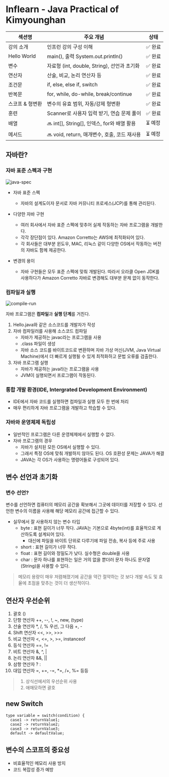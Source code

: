 # Inflearn - Java Practical of Kimyounghan

| 섹션명 | 주요 개념 | 상태
|---|---|---|
| 강의 소개 | 인프런 강의 구성 이해 | ✅ 완료 |
| Hello World | main(), 출력 System.out.println() | ✅ 완료 |
| 변수 | 자료형 (int, double, String), 선언과 초기화 | ✅ 완료 |
| 연산자 | 산술, 비교, 논리 연산자 등 | ✅ 완료 |
| 조건문 | if, else, else if, switch | ✅ 완료 |
| 반복문 | for, while, do-while, break/continue | ✅ 완료 |
| 스코프 & 형변환 | 변수의 유효 범위, 자동/강제 형변환 | ✅ 완료 |
| 훈련 | Scanner로 사용자 입력 받기, 연습 문제 풀이 | ✅ 완료 |
| 배열 | 🔜 int[], String[], 인덱스, for와 배열 활용 | ⏳ 예정 |
| 메서드 |🔜 void, return, 매개변수, 호출, 코드 재사용 | ⏳ 예정 |

## 자바란?

### 자바 표준 스펙과 구현
![java-spec](https://github.com/user-attachments/assets/5b9e489e-9f9e-4603-bac5-3fd4c94e14aa)

* 자바 표준 스펙
  + 자바의 설계도이자 문서로 자바 커뮤니티 프로세스(JCP)를 통해 관리된다.

* 다양한 자바 구현
  + 여러 회사에서 자바 표준 스펙에 맞추어 실제 작동하는 자바 프로그램을 개발한다.
  + 각각 장단점이 있다. Amazon Corretto는 AWS에 최적화되어 있다.
  + 각 회사들은 대부분 윈도우, MAC, 리눅스 같이 다양한 OS에서 작동하는 버전의 자바도 함께 제공한다.
 
* 변경의 용이
  + 자바 구현들은 모두 표준 스펙에 맞춰 개발된다. 따라서 오라클 Open JDK를 사용하다가 Amazon Corretto 자바로 변경해도 대부분 문제 없이 동작한다.
 
### 컴파일과 실행
![compile-run](https://github.com/user-attachments/assets/2ad4bbe5-5e95-440c-80c0-5d955cef61c1)

자바 프로그램은 **컴파일**과 **실행 단계**를 거친다.
1. Hello.java와 같은 소스코드를 개발자가 작성
2. 자바 컴파일러를 사용해 소스코드 컴파일
   * 자바가 제공하는 javac라는 프로그램을 사용
   * .class 파일이 생성
   * 자바 소스 코드를 바이트코드로 변환하며 자바 가상 머신(JVM, Java Virtual Machine)에서 더 빠르게 실행될 수 있게 최적화하고 문법 오류를 검출한다.
3. 자바 프로그램 실행
   * 자바가 제공하는 java라는 프로그램을 사용
   * JVM이 실행되면서 프로그램이 작동된다.

### 통합 개발 환경(IDE, Intergrated Development Environment)
* IDE에서 자바 코드를 실행하면 컴파일과 실행 모두 한 번에 처리
* 매우 편리하게 자바 프로그램을 개발하고 학습할 수 있다.

### 자바와 운영체제 독립성
* 일반적인 프로그램은 다른 운영체제에서 실행할 수 없다.
* 자바 프로그램의 경우
  + 자바가 설치된 모든 OS에서 실행할 수 있다.
  + 그래서 특정 OS에 맞춰 개발하지 않아도 된다. OS 호환성 문제는 JAVA가 해결
  + JAVA는 각 OS가 사용하는 명령어들로 구성되어 있다.
 
## 변수 선언과 초기화

### 변수 선언?
  변수를 선언하면 컴퓨터의 메모리 공간을 확보해서 그곳에 데이터를 저장할 수 있다. 선언한 변수의 이름을 사용해 해당 메모리 공간에 접근할 수 있다.

* 실무에서 잘 사용하지 않는 변수 타입
  + byte : 표현 길이가 너무 작다. JAVA는 기본으로 4byte(int)를 효율적으로 계산하도록 설계되어 있다.
    - 대신에 파일을 바이트 단위로 다루기에 파일 전송, 복사 등에 주로 사용
  + short : 표현 길이가 너무 작다.
  + float : 표현 길이와 정밀도가 낮다. 실수형은 double을 사용
  + char : 문자 하나를 표현하는 일은 거의 없을 뿐더러 문자 하나도 문자열(String)을 사용할 수 있다.
> 메모리 용량이 매우 저렴해졌기에 공간을 약간 절약하는 것 보다 개발 속도 및 효율에 초점을 맞추는 것이 더 생산적이다.

## 연산자 우선순위
  1. 괄호 ()
  2. 단항 연산자 ++, --, !, ~, new, (type)
  3. 산술 연산자 *, /, % 우선, 그 다음 +, -
  4. Shift 연산자 <<, >>, >>>
  5. 비교 연산자 <, <=, >, >=, instanceof
  6. 등식 연산자 ==, !=
  7. 비트 연산자 &, ^, |
  8. 논리 연산자 &&, ||
  9. 삼항 연산자 ? :
  10. 대입 연산자 =, +=, -=, *=, /+, %= 등등
> 1. 상식선에서의 우선순위 사용
> 2. 애매모하면 괄호

## new Switch
```
type variable = switch(condition) {
  case1 -> returnValue1;
  case2 -> returnValue2;
  case3 -> returnValue3;
  default -> defaultValue;
```

## 변수의 스코프의 중요성

* 비효율적인 메모리 사용 방지
* 코드 복잡성 증가 예방
